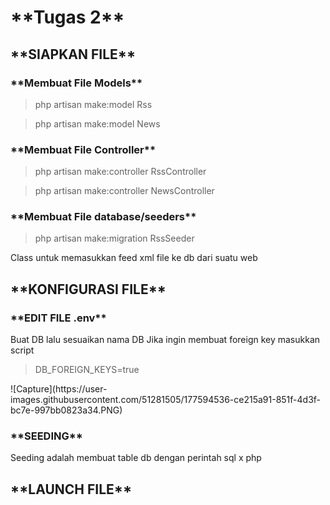 <h1>**Tugas 2**</h1>
<h2>**SIAPKAN FILE**</h2>
<h3>**Membuat File Models**</h3>
<blockquote>php artisan make:model Rss</blockquote>
<blockquote>php artisan make:model News</blockquote>

<h3>**Membuat File Controller**</h3>
<blockquote>php artisan make:controller RssController</blockquote>
<blockquote>php artisan make:controller NewsController</blockquote>

<h3>**Membuat File database/seeders**</h3>
<blockquote>php artisan make:migration RssSeeder</blockquote>
Class untuk memasukkan feed xml file ke db dari suatu web

<h2>**KONFIGURASI FILE**</h2>

<h3>**EDIT FILE .env**</h3>
Buat DB lalu sesuaikan nama DB 
Jika ingin membuat foreign key masukkan script
<blockquote>DB_FOREIGN_KEYS=true</blockquote> 
![Capture](https://user-images.githubusercontent.com/51281505/177594536-ce215a91-851f-4d3f-bc7e-997bb0823a34.PNG)

<h3>**SEEDING**</h3>
Seeding adalah membuat table db dengan perintah sql x php



<h2>**LAUNCH FILE**</h2>
